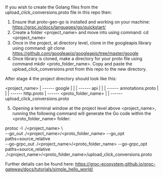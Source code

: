 If you wish to create the Golang files from the upload_click_conversions.proto file in this repo then:

1. Ensure that proto-gen-go is installed and working on your machine:  https://grpc.io/docs/languages/go/quickstart/
2. Create a folder <project_name> and move into using command: cd <project_name>
3. Once in the project, at directory level, clone in the googleapis library using command: git clone https://github.com/googleapis/googleapis/tree/master/google
4. Once library is cloned, make a directory for your proto file using command mkdir <proto_folder_name>. Copy and paste the upload_click_conversions.prot from this repo to the new directory.

After stage 4 the project directory should look like this:

<project_name>
|
------ google
|        |
|        ------ api
|              |
|              ------ annotations.proto
|              |
|               ------ http.proto
|
------ <proto_folder_name>
               |
               |
                ------  upload_click_conversions.proto


5. Opening a terminal window at the project level above <project_name>, running the following command will generate the Go code within the <proto_folder_name> folder:


protoc -I ./<project_name> \                                            
--go_out ./<project_name>/<proto_folder_name> --go_opt paths=source_relative \
 --go-grpc_out ./<project_name>/<proto_folder_name> --go-grpc_opt paths=source_relative \
./<project_name>/<proto_folder_name>/upload_click_conversions.proto


Further details can be found here: https://grpc-ecosystem.github.io/grpc-gateway/docs/tutorials/simple_hello_world/
